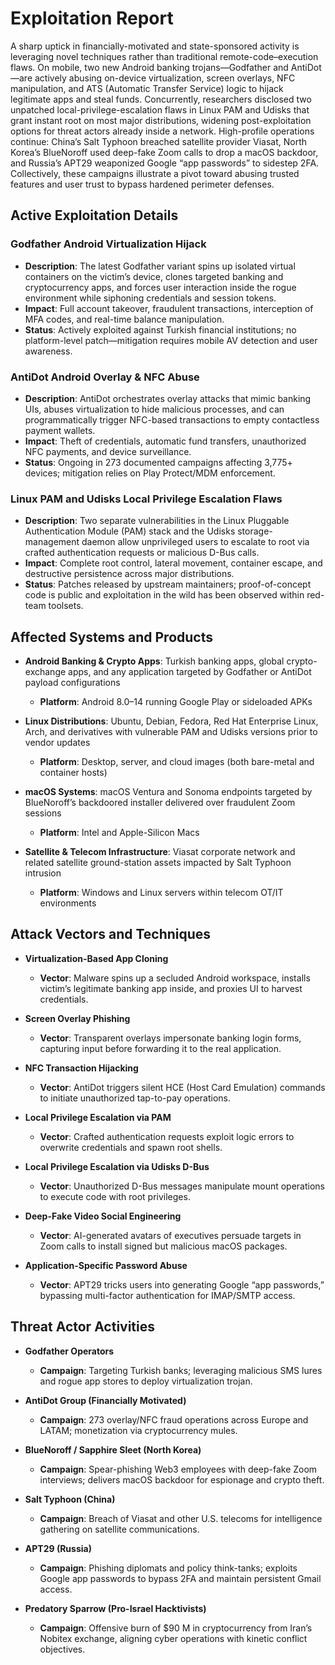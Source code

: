 # Exploitation Report

A sharp uptick in financially-motivated and state-sponsored activity is leveraging novel techniques rather than traditional remote-code–execution flaws. On mobile, two new Android banking trojans—Godfather and AntiDot—are actively abusing on-device virtualization, screen overlays, NFC manipulation, and ATS (Automatic Transfer Service) logic to hijack legitimate apps and steal funds. Concurrently, researchers disclosed two unpatched local-privilege-escalation flaws in Linux PAM and Udisks that grant instant root on most major distributions, widening post-exploitation options for threat actors already inside a network. High-profile operations continue: China’s Salt Typhoon breached satellite provider Viasat, North Korea’s BlueNoroff used deep-fake Zoom calls to drop a macOS backdoor, and Russia’s APT29 weaponized Google “app passwords” to sidestep 2FA. Collectively, these campaigns illustrate a pivot toward abusing trusted features and user trust to bypass hardened perimeter defenses.

## Active Exploitation Details

### Godfather Android Virtualization Hijack
- **Description**: The latest Godfather variant spins up isolated virtual containers on the victim’s device, clones targeted banking and cryptocurrency apps, and forces user interaction inside the rogue environment while siphoning credentials and session tokens.  
- **Impact**: Full account takeover, fraudulent transactions, interception of MFA codes, and real-time balance manipulation.  
- **Status**: Actively exploited against Turkish financial institutions; no platform-level patch—mitigation requires mobile AV detection and user awareness.  

### AntiDot Android Overlay & NFC Abuse
- **Description**: AntiDot orchestrates overlay attacks that mimic banking UIs, abuses virtualization to hide malicious processes, and can programmatically trigger NFC-based transactions to empty contactless payment wallets.  
- **Impact**: Theft of credentials, automatic fund transfers, unauthorized NFC payments, and device surveillance.  
- **Status**: Ongoing in 273 documented campaigns affecting 3,775+ devices; mitigation relies on Play Protect/MDM enforcement.  

### Linux PAM and Udisks Local Privilege Escalation Flaws
- **Description**: Two separate vulnerabilities in the Linux Pluggable Authentication Module (PAM) stack and the Udisks storage-management daemon allow unprivileged users to escalate to root via crafted authentication requests or malicious D-Bus calls.  
- **Impact**: Complete root control, lateral movement, container escape, and destructive persistence across major distributions.  
- **Status**: Patches released by upstream maintainers; proof-of-concept code is public and exploitation in the wild has been observed within red-team toolsets.  

## Affected Systems and Products

- **Android Banking & Crypto Apps**: Turkish banking apps, global crypto-exchange apps, and any application targeted by Godfather or AntiDot payload configurations  
  - **Platform**: Android 8.0–14 running Google Play or sideloaded APKs  

- **Linux Distributions**: Ubuntu, Debian, Fedora, Red Hat Enterprise Linux, Arch, and derivatives with vulnerable PAM and Udisks versions prior to vendor updates  
  - **Platform**: Desktop, server, and cloud images (both bare-metal and container hosts)  

- **macOS Systems**: macOS Ventura and Sonoma endpoints targeted by BlueNoroff’s backdoored installer delivered over fraudulent Zoom sessions  
  - **Platform**: Intel and Apple-Silicon Macs  

- **Satellite & Telecom Infrastructure**: Viasat corporate network and related satellite ground-station assets impacted by Salt Typhoon intrusion  
  - **Platform**: Windows and Linux servers within telecom OT/IT environments  

## Attack Vectors and Techniques

- **Virtualization-Based App Cloning**  
  - **Vector**: Malware spins up a secluded Android workspace, installs victim’s legitimate banking app inside, and proxies UI to harvest credentials.  

- **Screen Overlay Phishing**  
  - **Vector**: Transparent overlays impersonate banking login forms, capturing input before forwarding it to the real application.  

- **NFC Transaction Hijacking**  
  - **Vector**: AntiDot triggers silent HCE (Host Card Emulation) commands to initiate unauthorized tap-to-pay operations.  

- **Local Privilege Escalation via PAM**  
  - **Vector**: Crafted authentication requests exploit logic errors to overwrite credentials and spawn root shells.  

- **Local Privilege Escalation via Udisks D-Bus**  
  - **Vector**: Unauthorized D-Bus messages manipulate mount operations to execute code with root privileges.  

- **Deep-Fake Video Social Engineering**  
  - **Vector**: AI-generated avatars of executives persuade targets in Zoom calls to install signed but malicious macOS packages.  

- **Application-Specific Password Abuse**  
  - **Vector**: APT29 tricks users into generating Google “app passwords,” bypassing multi-factor authentication for IMAP/SMTP access.  

## Threat Actor Activities

- **Godfather Operators**  
  - **Campaign**: Targeting Turkish banks; leveraging malicious SMS lures and rogue app stores to deploy virtualization trojan.  

- **AntiDot Group (Financially Motivated)**  
  - **Campaign**: 273 overlay/NFC fraud operations across Europe and LATAM; monetization via cryptocurrency mules.  

- **BlueNoroff / Sapphire Sleet (North Korea)**  
  - **Campaign**: Spear-phishing Web3 employees with deep-fake Zoom interviews; delivers macOS backdoor for espionage and crypto theft.  

- **Salt Typhoon (China)**  
  - **Campaign**: Breach of Viasat and other U.S. telecoms for intelligence gathering on satellite communications.  

- **APT29 (Russia)**  
  - **Campaign**: Phishing diplomats and policy think-tanks; exploits Google app passwords to bypass 2FA and maintain persistent Gmail access.  

- **Predatory Sparrow (Pro-Israel Hacktivists)**  
  - **Campaign**: Offensive burn of $90 M in cryptocurrency from Iran’s Nobitex exchange, aligning cyber operations with kinetic conflict objectives.  

